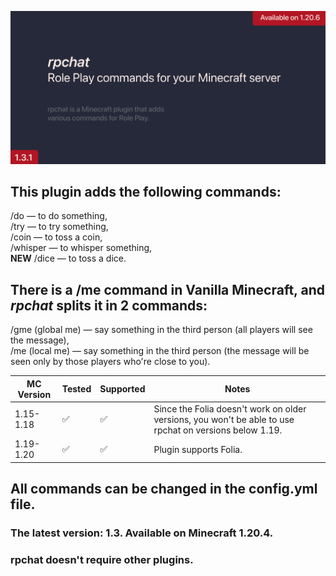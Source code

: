 ![Oh, Banner has broken. No problem!](images/rpBanner.png)
## This plugin adds the following commands:
/do — to do something,\
/try — to try something,\
/coin — to toss a coin,\
/whisper — to whisper something,\
**NEW** /dice — to toss a dice.

## There is a /me command in Vanilla Minecraft, and _rpchat_ splits it in 2 commands:
/gme (global me) — say something in the third person (all players will see the message),\
/me (local me) — say something in the third person (the message will be seen only by those players who're close to you).

| MC Version | Tested | Supported | Notes                                                           |
| ---------- | ------ | --------- | --------------------------------------------------------------- |
| 1.15-1.18   | :white_check_mark:    | :white_check_mark:      | Since the Folia doesn't work on older versions, you won't be able to use rpchat on versions below 1.19. |
| 1.19-1.20  | :white_check_mark:    | :white_check_mark:       | Plugin supports Folia. |

## All commands can be changed in the config.yml file.
### The latest version: 1.3. Available on Minecraft 1.20.4. 
### rpchat doesn't require other plugins.
